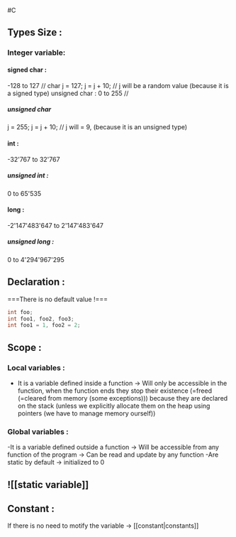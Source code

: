 #C 

## Types Size :
### Integer variable:
#### signed char : 
-128 to 127 // char j = 127; j = j + 10; // j will be a random value (because it is a signed type)
unsigned char : 0 to 255  //
##### unsigned char
j = 255; j = j + 10; // j will = 9, (because it is an unsigned type)

#### int :
-32'767 to 32'767
##### unsigned int : 
0 to 65'535

#### long :
-2'147'483'647 to 2'147'483'647
##### unsigned long : 
0 to 4'294'967'295


## Declaration : 
===There is no default value  !===
```C
int foo;
int foo1, foo2, foo3;
int foo1 = 1, foo2 = 2;
```

## Scope :
### Local variables :
- It is a variable defined inside a function
-> Will only be accessible in the function, when the function ends they stop their existence (=freed (=cleared from memory (some exceptions))) because they are declared on the stack (unless we explicitly allocate them on the heap using pointers (we have to manage memory ourself))

### Global variables :
-It is a variable defined outside a function
-> Will be accessible from any function of the program 
-> Can be read and update by any function
-Are static by default -> initialized to 0

## ![[static variable]]
## Constant :
If there is no need to motify the variable -> [[constant|constants]]












